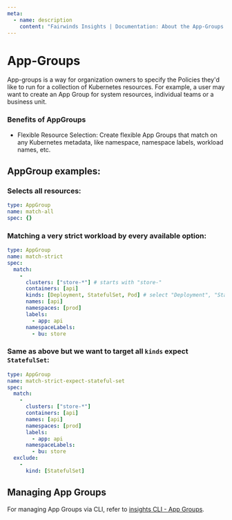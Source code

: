 ```yaml
---
meta:
  - name: description
    content: "Fairwinds Insights | Documentation: About the App-Groups."
---
```


# App-Groups

App-groups is a way for organization owners to specify the Policies they'd like to run for a collection of Kubernetes resources. For example, a user may want to create an App Group for system resources, individual teams or a business unit.

### Benefits of AppGroups
- Flexible Resource Selection: Create flexible App Groups that match on any Kubernetes metadata, like namespace, namespace labels, workload names, etc.

## AppGroup examples:

### Selects all resources:

```yaml
type: AppGroup
name: match-all
spec: {}
```

### Matching a very strict workload by every available option:

```yaml
type: AppGroup
name: match-strict
spec:
  match:
    -
      clusters: ["store-*"] # starts with "store-"
      containers: [api]
      kinds: [Deployment, StatefulSet, Pod] # select "Deployment", "StatefulSet" and "Pod"
      names: [api]
      namespaces: [prod]
      labels:
        - app: api
      namespaceLabels:
        - bu: store
```

### Same as above but we want to target all `kinds` expect `StatefulSet`:

```yaml
type: AppGroup
name: match-strict-expect-stateful-set
spec:
  match:
    -
      clusters: ["store-*"]
      containers: [api]
      names: [api]
      namespaces: [prod]
      labels:
        - app: api
      namespaceLabels:
        - bu: store
  exclude:
    -
      kind: [StatefulSet] 
```

## Managing App Groups

For managing App Groups via CLI, refer to [insights CLI - App Groups](/features/insights-cli/#app-groups).